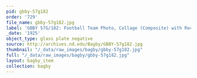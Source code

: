 ```yaml
---
pid: gbby-57g182
order: '729'
file_name: gbby-57g182.jpg
label: 'GBBY 57G/182: Football Team Photo, Collage (Composite) with Rockne - 1925'
_date: '1925'
object_type: glass plate negative
source: http://archives.nd.edu/Bagby/GBBY-57g182.jpg
thumbnail: "/_data/raw_images/bagby/gbby-57g182.jpg"
full: "/_data/raw_images/bagby/gbby-57g182.jpg"
layout: bagby_item
collection: bagby
---
```

